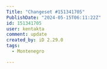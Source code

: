 ```yaml
---
Title: "Changeset #151341705"
PublishDate: "2024-05-15T06:11:22Z"
id: 151341705
user: kentakta
comment: update
created_by: iD 2.29.0
tags:
  - Montenegro

---
```

